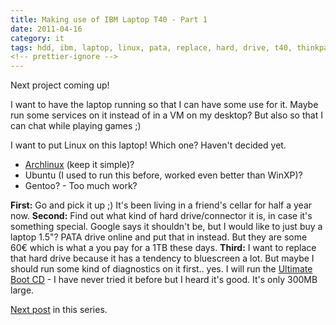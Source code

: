```yaml
---
title: Making use of IBM Laptop T40 - Part 1
date: 2011-04-16
category: it
tags: hdd, ibm, laptop, linux, pata, replace, hard, drive, t40, thinkpad, ultimatebootcd
<!-- prettier-ignore -->
---
```


Next project coming up!

I want to have the laptop running so that I can have some use for it. Maybe run
some services on it instead of in a VM on my desktop? But also so that I can
chat while playing games ;)

I want to put Linux on this laptop! Which one? Haven't decided yet.

- [Archlinux](http://www.archlinux.org/ "archlinux") (keep it simple)?
- Ubuntu (I used to run this before, worked even better than WinXP)?
- Gentoo? - Too much work?

**First:** Go and pick it up ;) It's been living in a friend's cellar for half a
year now. **Second:** Find out what kind of hard drive/connector it is, in case
it's something special. Google says it shouldn't be, but I would like to just
buy a laptop 1.5"? PATA drive online and put that in instead. But they are some
60€ which is what a you pay for a 1TB these days. **Third:** I want to replace
that hard drive because it has a tendency to bluescreen a lot. But maybe I
should run some kind of diagnostics on it first.. yes. I will run the
[Ultimate Boot CD](http://www.ultimatebootcd.com/ "ubcd.com") \- I have never
tried it before but I heard it's good. It's only 300MB large.

[Next post](https://www.guldmyr.com/making-use-of-ibm-laptop-t40-%E2%80%93-part-2/ "next post")
in this series.
